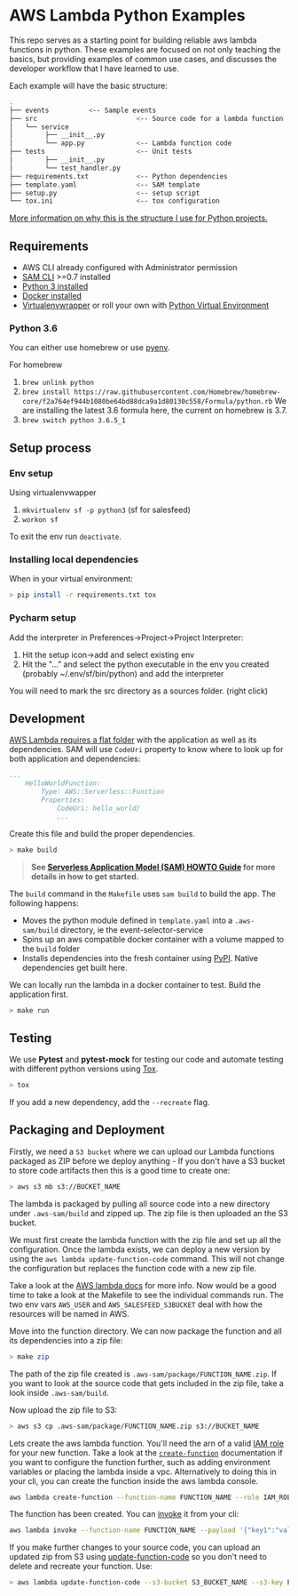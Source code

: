 # AWS Lambda Python Examples



This repo serves as a starting point for building reliable aws lambda functions in python. These examples are focused 
on not only teaching the basics, but providing examples of common use cases, and discusses the developer workflow that
I have learned to use.

Each example will have the basic structure:

```bash
.
├── events			<-- Sample events
├── src                         <-- Source code for a lambda function
│   └── service
│   	 ├── __init__.py
│   	 └── app.py             <-- Lambda function code
├── tests                       <-- Unit tests
│	     ├── __init__.py
│	     └── test_handler.py
├── requirements.txt            <-- Python dependencies
├── template.yaml               <-- SAM template
├── setup.py                    <-- setup script 
└── tox.ini               	    <-- tox configuration
```

[More information on why this is the structure I use for Python projects.](https://blog.ionelmc.ro/2014/05/25/python-packaging/)

## Requirements

* AWS CLI already configured with Administrator permission
* [SAM CLI](https://docs.aws.amazon.com/serverless-application-model/latest/developerguide/serverless-sam-cli-install.html) >=0.7 installed
* [Python 3 installed](https://www.python.org/downloads/)
* [Docker installed](https://www.docker.com/community-edition)
* [Virtualenvwrapper](https://virtualenvwrapper.readthedocs.io/en/latest/) or roll your own with [Python Virtual Environment](http://docs.python-guide.org/en/latest/dev/virtualenvs/)

### Python 3.6

You can either use homebrew or use [pyenv](https://github.com/pyenv/pyenv).

For homebrew

1. `brew unlink python`
2. `brew install https://raw.githubusercontent.com/Homebrew/homebrew-core/f2a764ef944b1080be64bd88dca9a1d80130c558/Formula/python.rb` We are installing the latest 3.6 formula here, the current on homebrew is 3.7.
3. `brew switch python 3.6.5_1`

## Setup process

### Env setup

Using virtualenvwapper

1. `mkvirtualenv sf -p python3` (sf for salesfeed)
2. `workon sf`

To exit the env run `deactivate`.

### Installing local dependencies

When in your virtual environment:

```bash
> pip install -r requirements.txt tox
```


### Pycharm setup

Add the interpreter in Preferences->Project->Project Interpreter:

1. Hit the setup icon->add and select existing env
2. Hit the "..." and select the python executable in the env you created (probably ~/.env/sf/bin/python) and add the interpreter

You will need to mark the src directory as a sources folder. (right click)

##  Development

[AWS Lambda requires a flat folder](https://docs.aws.amazon.com/lambda/latest/dg/lambda-python-how-to-create-deployment-package.html) with the application as well as its dependencies. SAM will use `CodeUri` property to know where to look up for both application and dependencies:

```yaml
...
    HelloWorldFunction:
        Type: AWS::Serverless::Function
        Properties:
            CodeUri: hello_world/
            ...
```

Create this file and build the proper dependencies.

```bash
> make build
```

> **See [Serverless Application Model (SAM) HOWTO Guide](https://github.com/awslabs/serverless-application-model/blob/master/HOWTO.md) for more details in how to get started.**

The `build` command in the `Makefile` uses `sam build` to build the app. The following happens:

* Moves the python module defined in `template.yaml` into a `.aws-sam/build` directory, ie the event-selector-service
* Spins up an aws compatible docker container with a volume mapped to the `build` folder
* Installs dependencies into the fresh container using [PyPI](https://pypi.org/). Native dependencies get built here.

We can locally run the lambda in a docker container to test. Build the application first.

```bash
> make run
```

## Testing

We use **Pytest** and **pytest-mock** for testing our code and automate testing with different python versions using [Tox](https://tox.readthedocs.io/en/latest/).

```bash
> tox
```

If you add a new dependency, add the `--recreate` flag.

## Packaging and Deployment

Firstly, we need a `S3 bucket` where we can upload our Lambda functions packaged as ZIP before we deploy anything - If you don't have a S3 bucket to store code artifacts then this is a good time to create one:

```bash
> aws s3 mb s3://BUCKET_NAME
```

The lambda is packaged by pulling all source code into a new directory under `.aws-sam/build` and zipped up.
The zip file is then uploaded an the S3 bucket.

We must first create the lambda function with the zip file and set up all the configuration. Once the lambda exists, we can deploy a new
version by using the `aws lambda update-function-code` command.  This will not change the configuration but replaces the
function code with a new zip file.

Take a look at the [AWS lambda docs](https://docs.aws.amazon.com/cli/latest/reference/lambda/index.html) for more info. 
Now would be a good time to take a look at the Makefile to see the individual commands run. The two env vars `AWS_USER`
and `AWS_SALESFEED_S3BUCKET` deal with how the resources will be named in AWS.

Move into the function directory. We can now package the function and all its dependencies into a zip file:

```bash
> make zip
```

The path of the zip file created is `.aws-sam/package/FUNCTION_NAME.zip`. If you want to look at the source code that
gets included in the zip file, take a look inside `.aws-sam/build`.
 
Now upload the zip file to S3:

```bash
> aws s3 cp .aws-sam/package/FUNCTION_NAME.zip s3://BUCKET_NAME
```

Lets create the aws lambda function. You'll need the arn of a valid [IAM role](https://docs.aws.amazon.com/IAM/latest/UserGuide/id_roles.html)
for your new function. Take a look at the
[`create-function`](https://docs.aws.amazon.com/cli/latest/reference/lambda/create-function.html) documentation if you
want to configure the function further, such as adding environment variables or placing the lambda inside a vpc. 
Alternatively to doing this in your cli, you can create the function inside the aws lambda console.

```bash
aws lambda create-function --function-name FUNCTION_NAME --role IAM_ROLE_ARN --handler service.app.lambda_handler --runtime python3.6 --code S3Bucket=S3_BUCKET_NAME,S3Key=FUNCTION_NAME.zip
```

The function has been created. You can [invoke](https://docs.aws.amazon.com/cli/latest/reference/lambda/invoke.html)
it from your cli:

```bash
aws lambda invoke --function-name FUNCTION_NAME --payload '{"key1":"value1", "key2":"value2"}' outfile.txt
```

If you make further changes to your source code, you can upload an updated zip from S3 using [update-function-code](https://docs.aws.amazon.com/cli/latest/reference/lambda/update-function-code.html)
so you don't need to delete and recreate your function. Use:

```bash
> aws lambda update-function-code --s3-bucket S3_BUCKET_NAME --s3-key FUNCTION_NAME.zip
```
